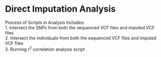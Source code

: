 # Direct Imputation Analysis

Process of Scripts in Analysis Includes:  
    1. Intersect the SNPs from both the sequenced VCF files and imputed VCF files  
    2. Intersect the individuals from both the sequenced VCF files and imputed VCF files  
    3. Running r<sup>2</sup> correlation analysis script    
